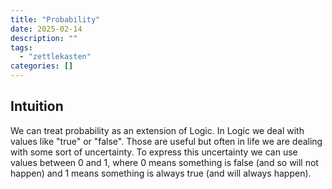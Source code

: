 ```yaml
---
title: "Probability"
date: 2025-02-14
description: ""
tags: 
  - "zettlekasten"
categories: []
---
```


## Intuition
We can treat probability as an extension of Logic. In Logic we deal with values like "true" or "false". Those are useful but often in life we are dealing with some sort of uncertainty. To express this uncertainty we can use values between 0 and 1, where 0 means something is false (and so will not happen) and 1 means something is always true (and will always happen).
